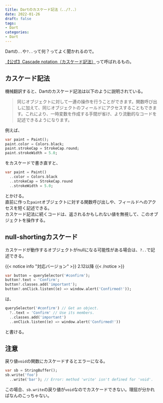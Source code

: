 ```yaml
---
title: Dartのカスケード記法（../?..）
date: 2022-01-26
draft: false
tags:
- Dart
categories:
- Dart
---
```


Dartの`..`や`?..`って何？ってよく聞かれるので。

[【公式】Cascade notation（カスケード記法）](https://dart.dev/guides/language/language-tour#cascade-notation)って呼ばれるもの。

## カスケード記法

機械翻訳すると、Dartのカスケード記法は以下のように説明されている。

> 同じオブジェクトに対して一連の操作を行うことができます。関数呼び出しに加えて、同じオブジェクトのフィールドにアクセスすることもできます。これにより、一時変数を作成する手間が省け、より流動的なコードを記述できるようになります。

例えば、
```dart
var paint = Paint();
paint.color = Colors.black;
paint.strokeCap = StrokeCap.round;
paint.strokeWidth = 5.0;
```
をカスケードで書き直すと、
```dart
var paint = Paint()
  ..color = Colors.black
  ..strokeCap = StrokeCap.round
  ..strokeWidth = 5.0;
```
とかける。  
直前に作った`paint`オブジェクトに対する関数呼び出しや、フィールドへのアクセスを短く記述できる。  
カスケード記法に続くコードは、返されるかもしれない値を無視して、このオブジェクトを操作する。

## null-shortingカスケード

カスケードが動作するオブジェクトがnullになる可能性がある場合は、`?..`で記述できる。

{{< notice info "対応バージョン" >}} 
2.12以降
{{< /notice >}}

```dart
var button = querySelector('#confirm');
button?.text = 'Confirm';
button?.classes.add('important');
button?.onClick.listen((e) => window.alert('Confirmed!'));
```
は、
```dart
querySelector('#confirm') // Get an object.
  ?..text = 'Confirm' // Use its members.
  ..classes.add('important')
  ..onClick.listen((e) => window.alert('Confirmed!'))
```
と書ける。

## 注意

戻り値`void`の関数にカスケードするとエラーになる。

```dart
var sb = StringBuffer();
sb.write('foo')
  ..write('bar'); // Error: method 'write' isn't defined for 'void'.
```

この場合、`sb.write`の戻り値が`void`なのでカスケードできない。理屈が分かればなんのこっちゃない。